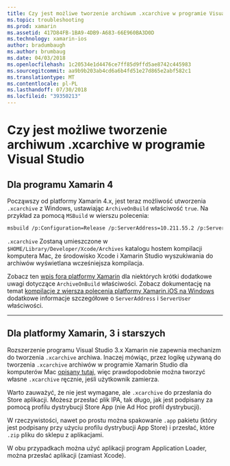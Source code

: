 ```yaml
---
title: Czy jest możliwe tworzenie archiwum .xcarchive w programie Visual Studio
ms.topic: troubleshooting
ms.prod: xamarin
ms.assetid: 417D84FB-1BA9-4DB9-A683-66E960BA3D0D
ms.technology: xamarin-ios
author: bradumbaugh
ms.author: brumbaug
ms.date: 04/03/2018
ms.openlocfilehash: 1c20534e1d4476ce7ff85d9ffd5ae8742c445983
ms.sourcegitcommit: aa9b9b203ab4cd6a6b4fd51e27d865e2abf582c1
ms.translationtype: MT
ms.contentlocale: pl-PL
ms.lasthandoff: 07/30/2018
ms.locfileid: "39350213"
---
```

# <a name="is-it-possible-to-create-a-xcarchive-archive-from-visual-studio"></a>Czy jest możliwe tworzenie archiwum .xcarchive w programie Visual Studio

## <a name="for-xamarin-4"></a>Dla programu Xamarin 4

Począwszy od platformy Xamarin 4.x, jest teraz możliwość utworzenia `.xcarchive` z Windows, ustawiając `ArchiveOnBuild` właściwość `true`. Na przykład za pomocą `MSBuild` w wierszu polecenia:

```bash
msbuild /p:Configuration=Release /p:ServerAddress=10.211.55.2 /p:ServerUser=xamUser /p:Platform=iPhone /p:ArchiveOnBuild=true /t:"Build" MyProject.csproj
```

`.xcarchive` Zostaną umieszczone w `$HOME/Library/Developer/Xcode/Archives` katalogu hostem kompilacji komputera Mac, że środowisko Xcode i Xamarin Studio wyszukiwania do archiwów wyświetlana wcześniejsza kompilacja.

Zobacz ten [wpis fora platformy Xamarin](https://forums.xamarin.com/discussion/comment/156635/#Comment_156635) dla niektórych krótki dodatkowe uwagi dotyczące `ArchiveOnBuild` właściwości. Zobacz dokumentację na temat [kompilacje z wiersza polecenia platformy Xamarin.iOS na Windows](~/ios/get-started/installation/windows/connecting-to-mac/index.md) dodatkowe informacje szczegółowe o `ServerAddress` i `ServerUser` właściwości.

* * *

## <a name="for-xamarin-3-and-earlier"></a>Dla platformy Xamarin, 3 i starszych

Rozszerzenie programu Visual Studio 3.x Xamarin nie zapewnia mechanizm do tworzenia `.xcarchive` archiwa. Inaczej mówiąc, przez logikę używaną do tworzenia `.xcarchive` archiwów w programie Xamarin Studio dla komputerów Mac [opisany tutaj](https://bugzilla.xamarin.com/show_bug.cgi?id=35#c5), więc prawdopodobnie można tworzyć własne `.xcarchive` ręcznie, jeśli użytkownik zamierza.

Warto zauważyć, że nie jest wymagane, ale `.xcarchive` do przesłania do Store aplikacji. Możesz przesłać plik IPA, tak długo, jak jest podpisany za pomocą profilu dystrybucji Store App (nie Ad Hoc profil dystrybucji).

W rzeczywistości, nawet po prostu można spakowanie `.app` pakietu (który jest podpisany przy użyciu profilu dystrybucji App Store) i przesłać, które `.zip` pliku do sklepu z aplikacjami.

W obu przypadkach można użyć aplikacji program Application Loader, można przesłać aplikacji (zamiast Xcode).

